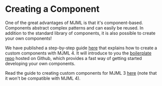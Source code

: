 # Creating a Component

One of the great advantages of MJML is that it's component-based. Components abstract complex patterns and can easily be reused. In addition to the standard library of components, it is also possible to create your own components!

We have published a step-by-step guide [here](https://medium.com/mjml-making-responsive-email-easy/tutorial-creating-your-own-component-with-mjml-4-1c0e84e97b36) that explains how to create a custom components with MJML 4. It will introduce to you the [boilerplate repo](https://github.com/mjmlio/mjml-component-boilerplate) hosted on Github, which provides a fast way of getting started developing your own components.

Read the guide to creating custom components for MJML 3 [here](https://medium.com/mjml-making-responsive-email-easy/tutorial-creating-your-own-mjml-component-d3a236ab7093#.pz0ebb537) (note that it won't be compatible with MJML 4).
